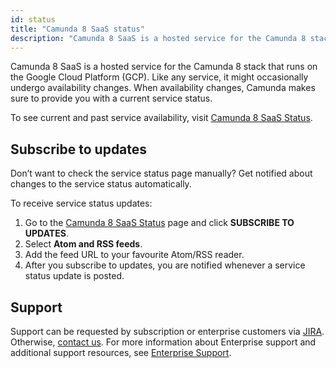 ```yaml
---
id: status
title: "Camunda 8 SaaS status"
description: "Camunda 8 SaaS is a hosted service for the Camunda 8 stack that runs on the Google Cloud Platform (GCP)."
---
```


Camunda 8 SaaS is a hosted service for the Camunda 8 stack that runs on the Google Cloud Platform (GCP). Like any service, it might occasionally undergo availability changes. When availability changes, Camunda makes sure to provide you with a current service status.

To see current and past service availability, visit [Camunda 8 SaaS Status](https://status.camunda.io).

## Subscribe to updates

Don’t want to check the service status page manually? Get notified about changes to the service status automatically.

To receive service status updates:

1. Go to the [Camunda 8 SaaS Status](https://status.camunda.io) page and click **SUBSCRIBE TO UPDATES**.
1. Select **Atom and RSS feeds**.
1. Add the feed URL to your favourite Atom/RSS reader.
1. After you subscribe to updates, you are notified whenever a service status update is posted.

## Support

Support can be requested by subscription or enterprise customers via [JIRA](https://jira.camunda.com/projects/SUPPORT/). Otherwise, [contact us](/contact). For more information about Enterprise support and additional support resources, see [Enterprise Support](https://camunda.com/support/).
